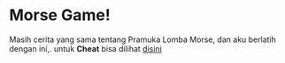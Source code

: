 # Morse Game!

Masih cerita yang sama tentang Pramuka Lomba Morse, dan aku berlatih dengan ini,. untuk **Cheat** bisa dilihat [disini](https://github.com/DTAX-01/Morse-Converter)
